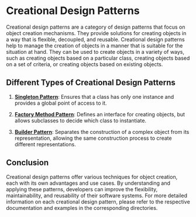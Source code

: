 # Creational Design Patterns

Creational design patterns are a category of design patterns that focus on object creation mechanisms. They provide solutions for creating objects in a way that is flexible, decoupled, and reusable. Creational design patterns help to manage the creation of objects in a manner that is suitable for the situation at hand. They can be used to create objects in a variety of ways, such as creating objects based on a particular class, creating objects based on a set of criteria, or creating objects based on existing objects.

## Different Types of Creational Design Patterns

1. [**Singleton Pattern**](./singleton): Ensures that a class has only one instance and provides a global point of access to it.

2. [**Factory Method Pattern**](./factory%20method): Defines an interface for creating objects, but allows subclasses to decide which class to instantiate.

3. [**Builder Pattern**](./builder): Separates the construction of a complex object from its representation, allowing the same construction process to create different representations.

## Conclusion

Creational design patterns offer various techniques for object creation, each with its own advantages and use cases. By understanding and applying these patterns, developers can improve the flexibility, maintainability, and reusability of their software systems. For more detailed information on each creational design pattern, please refer to the respective documentation and examples in the corresponding directories.
